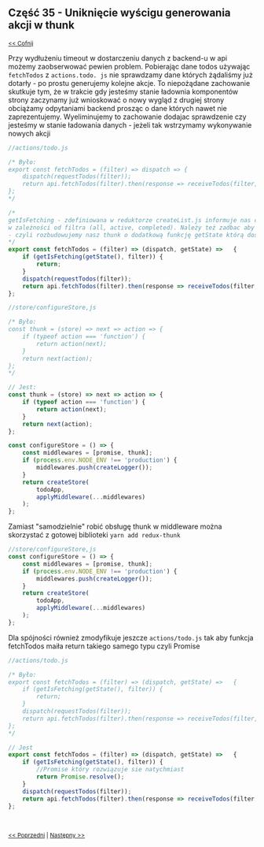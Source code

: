 ## Część 35 - Uniknięcie wyścigu generowania akcji w thunk
<sub>[<< Cofnij](https://github.com/donatuss/Redux-Start-Egghead/blob/master/README.md)</sub><br/>

Przy wydłużeniu timeout w dostarczeniu danych z backend-u w api możemy zaobserwować pewien problem. 
Pobierając dane todos używając ``fetchTodos`` z ``actions.todo. js`` nie sprawdzamy dane których żądaliśmy
już dotarły - po prostu generujemy kolejne akcje. To niepożądane zachowanie skutkuje tym, że w trakcie gdy 
jesteśmy stanie ładownia komponentów strony zaczynamy już wnioskować o nowy wygląd z drugiej strony obciążamy 
odpytaniami backend prosząc o dane których nawet nie zaprezentujemy.
Wyeliminujemy to zachowanie dodajac sprawdzenie czy jesteśmy w stanie ładowania danych - 
jeżeli tak wstrzymamy wykonywanie nowych akcji    
```javascript
//actions/todo.js

/* Było:
export const fetchTodos = (filter) => dispatch => {
    dispatch(requestTodos(filter));
    return api.fetchTodos(filter).then(response => receiveTodos(filter, response)).then(dispatch);
};
*/

/* 
getIsFetching - zdefiniowana w reduktorze createList.js informuje nas czy jesteśmy w trybie pobierania danych do todos
w zależności od filtra (all, active, completed). Należy też zadbac aby dostarczyć do getIsFetching aktualny state aplikacji
- czyli rozbudowujemy nasz thunk o dodatkową funkcję getState którą dostarczą w middleware
*/
export const fetchTodos = (filter) => (dispatch, getState) =>   {
    if (getIsFetching(getState(), filter)) {
        return;
    }
    dispatch(requestTodos(filter));
    return api.fetchTodos(filter).then(response => receiveTodos(filter, response)).then(dispatch);
};
```

```javascript
//store/configureStore,js

/* Było:
const thunk = (store) => next => action => {
    if (typeof action === 'function') {
        return action(next);
    }
    return next(action);
};
*/

// Jest:
const thunk = (store) => next => action => {
    if (typeof action === 'function') {
        return action(next);
    }
    return next(action);
};

const configureStore = () => {
    const middlewares = [promise, thunk];
    if (process.env.NODE_ENV !== 'production') {
        middlewares.push(createLogger());
    }
    return createStore(
        todoApp,
        applyMiddleware(...middlewares)
    );
};
```
Zamiast "samodzielnie" robić obsługę thunk w middleware można skorzystać z gotowej biblioteki ``yarn add redux-thunk``
```javascript
//store/configureStore,js
const configureStore = () => {
    const middlewares = [promise, thunk];
    if (process.env.NODE_ENV !== 'production') {
        middlewares.push(createLogger());
    }
    return createStore(
        todoApp,
        applyMiddleware(...middlewares)
    );
};
```
Dla spójności również zmodyfikuje jeszcze ``actions/todo.js`` tak aby funkcja fetchTodos maiła return takiego samego typu czyli Promise
```javascript
//actions/todo.js

/* Było:
export const fetchTodos = (filter) => (dispatch, getState) =>   {
    if (getIsFetching(getState(), filter)) {
        return;
    }
    dispatch(requestTodos(filter));
    return api.fetchTodos(filter).then(response => receiveTodos(filter, response)).then(dispatch);
};
*/

// Jest
export const fetchTodos = (filter) => (dispatch, getState) =>   {
    if (getIsFetching(getState(), filter)) {
        //Promise który rozwiązuje sie natychmiast
        return Promise.resolve();
    }
    dispatch(requestTodos(filter));
    return api.fetchTodos(filter).then(response => receiveTodos(filter, response)).then(dispatch);
};

```

<br/>
 
 <sub>[<< Poprzedni](https://github.com/donatuss/Redux-Start-Egghead/blob/master/39-todoapps-dispach-action-with-thunks/README.md)
   | [Następny >>](https://github.com/donatuss/Redux-Start-Egghead/blob/master/41-.../README.md)
 </sub>